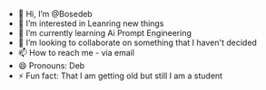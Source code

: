 - 👋 Hi, I’m @Bosedeb
- 👀 I’m interested in Leanring new things
- 🌱 I’m currently learning Ai Prompt Engineering
- 💞️ I’m looking to collaborate on something that I haven't decided
- 📫 How to reach me - via email
- 😄 Pronouns: Deb
- ⚡ Fun fact: That I am getting old but still I am a student

<!---
Bosedeb/Bosedeb is a ✨ special ✨ repository because its `README.md` (this file) appears on your GitHub profile.
You can click the Preview link to take a look at your changes.
--->
